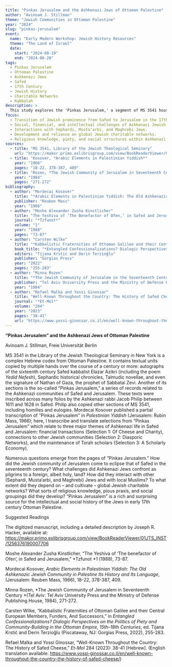 ```yaml
---
title: "Pinkas Jerusalem and the Ashkenazi Jews of Ottoman Palestine"
author: "Avinoam J. Stillman"
theme: "Jewish Communities in Ottoman Palestine"
year: "2024"
slug: "pinkas-jerusalem"
event:
  name: "Early Modern Workshop: Jewish History Resources"
  theme: "The Land of Israel"
  date: 
    start: "2024-08-19"
    end: "2024-08-20"
tags: 
  - Pinkas Jerusalem
  - Ottoman Palestine
  - Ashkenazi Jews
  - Safed
  - 17th Century
  - Jewish History
  - Charitable Networks
  - Kabbalah
description: >
  This study explores the 'Pinkas Jerusalem,' a segment of MS 3541 housed at the Jewish Theological Seminary, which provides unique insights into the Ashkenazi communities of Safed and Jerusalem between 1611 and 1628. Authored by Rabbi Jacob Philip, the records delve into financial transactions, diasporic networks, and the maintenance of Torah scholars. This session examines the challenges and dynamics of Ashkenazi Jewish life in Ottoman Palestine and their interaction with local Jewish and Muslim communities.
focus:
  - Transition of Jewish prominence from Safed to Jerusalem in the 17th century.
  - Social, financial, and intellectual challenges of Ashkenazi Jewish pilgrims.
  - Interactions with Sephardi, Musta‘arbi, and Maghrebi Jews.
  - Development and reliance on global Jewish charitable networks.
  - Religious knowledge, piety, and social structures within Ashkenazi communities.
sources:
  - title: "MS 3541, Library of the Jewish Theological Seminary"
    url: "https://makor.primo.exlibrisgroup.com/view/BookReaderViewer/01JTS_INST/1256376190007706"
  - title: "Kosover, *Arabic Elements in Palestinian Yiddish*"
    year: "1966"
    pages: "18-22, 378-387, 409"
  - title: "Rozen, *The Jewish Community of Jerusalem in Seventeenth Century*"
    year: "1984"
    pages: "271-272"
bibliography:
  - author: "Mordecai Kosover"
    title: "*Arabic Elements in Palestinian Yiddish: The Old Ashkenazic Jewish Community in Palestine Its History and Its Language*"
    publisher: "Reuben Mass"
    year: "1966"
  - author: "Moshe Alexander Zusha Kinstlicher"
    title: "The Yeshiva of ‘The Benefactor of Ofen,’ in Safed and Jerusalem"
    journal: "*Tzfunot*"
    volume: "1"
    year: "1988"
    pages: "73-87"
  - author: "Carsten Wilke"
    title: "*Kabbalistic Fraternities of Ottoman Galilee and their Central European Members, Funders, and Successors*"
    book_title: "*Entangled Confessionalizations? Dialogic Perspectives on the Politics of Piety and Community-Building in the Ottoman Empire, 15th–18th Centuries*"
    editors: "Tijana Krstić and Derin Terzioğlu"
    publisher: "Gorgias Press"
    year: "2022"
    pages: "255-283"
  - author: "Minna Rozen"
    title: "*The Jewish Community of Jerusalem in the Seventeenth Century*"
    publisher: "Tel Aviv University Press and the Ministry of Defense Publishing House"
    year: "1984"
  - author: "Refael Malka and Yossi Ginossar"
    title: "Well-Known Throughout the Country: The History of Safed Cheese"
    journal: "*Et-Mol*"
    volume: "284"
    year: "2023"
    pages: "38-41"
    url: "https://www.yossi-ginossar.co.il/en/well-known-throughout-the-country-the-history-of-safed-cheese/"
---
```



__“Pinkas Jerusalem” and the Ashkenazi Jews of Ottoman Palestine__

Avinoam J\. Stillman, Freie Universität Berlin

 

MS 3541 in the Library of the Jewish Theological Seminary in New York is a complex Hebrew codex from Ottoman Palestine\. It contains textual units copied by multiple hands over the course of a century or more: autographs of the sixteenth century Safed kabbalist Elazar Azikri \(including the poem *Yedid Nefesh*\), Sephardic historical chronicles, Talmudic novellae, and even the signature of Nathan of Gaza, the prophet of Sabbatai Zevi\. Another of its sections is the so\-called “Pinkas Jerusalem,” a series of records related to the Ashkenazi communities of Safed and Jerusalem\. These texts were inscribed across many folios by the Ashkenazi rabbi Jacob Philip between 1611 and 1628 in Safed\. Philip also copied other sections of MS 3541, including homilies and eulogies\. Mordecai Kosover published a partial transcription of “Pinkas Jerusalem” in *Palestinian Yiddish* \(Jerusalem: Rubin Mass, 1966\); here, I transcribe and translate selections from “Pinkas Jerusalem” which relate to three major themes of Ashkenazi life in Safed and Jerusalem: financial transactions \(Selection 1: Of Cheese and Charity\), connections to other Jewish communities \(Selection 2: Diasporic Networks\), and the maintenance of Torah scholars \(Selection 3: A Scholarly Economy\)\.

Numerous questions emerge from the pages of “Pinkas Jerusalem\.” How did the Jewish community of Jerusalem come to eclipse that of Safed in the seventeenth century? What challenges did Ashkenazi Jews confront as pilgrims to a foreign, albeit holy, land? How did they interact with other \(Sephardi, Musta‘arbi, and Maghrebi\) Jews and with local Muslims? To what extent did they depend on – and cultivate – global Jewish charitable networks? What sorts of religious knowledge, pious praxis, and social groupings did they develop? “Pinkas Jerusalem” is a rich and surprising source for the intellectual and social history of the Jews in early 17th century Ottoman Palestine\.

Suggested Readings

The digitized manuscript, including a detailed description by Joseph R\. Hacker, available at: [https://makor\.primo\.exlibrisgroup\.com/view/BookReaderViewer/01JTS\_INST/1256376190007706](https://makor.primo.exlibrisgroup.com/view/BookReaderViewer/01JTS_INST/1256376190007706)

Moshe Alexander Zusha Kinstlicher, “T﻿he Yeshiva of ‘The benefactor of Ofen’, in Safed and Jerusalem,” *Tzfunot *1 \(1988\), 73\-87\.

Mordecai Kosover, *Arabic Elements in Palestinian Yiddish: The Old Ashkenazic Jewish Community in Palestine Its History and Its Language*, \(Jerusalem: Reuben Mass, 1966\), 18\-22, 378\-387, 409\.

Minna Rozen, *The Jewish Community of Jerusalem in Seventeenth Century *\(Tel Aviv: Tel Aviv University Press and the Ministry of Defense Publishing House, 1984\), 271\-272\.

Carsten Wilke,﻿ “Kabbalistic Fraternities of Ottoman Galilee and their Central European Members, Funders, And Successors,” in *Entangled Confessionalizations? Dialogic Perspectives on the Politics of Piety and Community\-Building in the Ottoman Empire, 15th–18th Centuries*, ed\. Tijana Krstić and Derin Terzioğlu \(Piscataway, NJ: Gorgias Press, 2022\), 255\-283\.

Refael Malka and Yossi Ginossar, “Well\-Known Throughout the Country: The History of Safed Cheese,” *Et\-Mol* 284 \(2023\): 38\-41 \[Hebrew\]\. \(English translation available: [https://www\.yossi\-ginossar\.co\.il/en/well\-known\-throughout\-the\-country\-the\-history\-of\-safed\-cheese/](https://www.yossi-ginossar.co.il/en/well-known-throughout-the-country-the-history-of-safed-cheese/)\)

